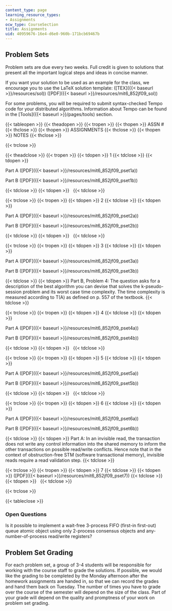```yaml
---
content_type: page
learning_resource_types:
- Assignments
ocw_type: CourseSection
title: Assignments
uid: 40959676-16e4-d6e0-960b-171bcb69467b
---
```


Problem Sets
------------

Problem sets are due every two weeks. Full credit is given to solutions that present all the important logical steps and ideas in concise manner.

If you want your solution to be used as an example for the class, we encourage you to use the LaTeX solution template: ([TEX]({{< baseurl >}}/resources/sol)) ([PDF]({{< baseurl >}}/resources/mit6_852jf09_sol))

For some problems, you will be required to submit syntax-checked Tempo code for your distributed algorithms. Information about Tempo can be found in the [Tools]({{< baseurl >}}/pages/tools) section. 

{{< tableopen >}}
{{< theadopen >}}
{{< tropen >}}
{{< thopen >}}
ASSN #
{{< thclose >}}
{{< thopen >}}
ASSIGNMENTS
{{< thclose >}}
{{< thopen >}}
NOTES
{{< thclose >}}

{{< trclose >}}

{{< theadclose >}}
{{< tropen >}}
{{< tdopen >}}
1
{{< tdclose >}}
{{< tdopen >}}


Part A ([PDF]({{< baseurl >}}/resources/mit6_852jf09_pset1a))

Part B ([PDF]({{< baseurl >}}/resources/mit6_852jf09_pset1b))


{{< tdclose >}}
{{< tdopen >}}
 
{{< tdclose >}}

{{< trclose >}}
{{< tropen >}}
{{< tdopen >}}
2
{{< tdclose >}}
{{< tdopen >}}


Part A ([PDF]({{< baseurl >}}/resources/mit6_852jf09_pset2a))

Part B ([PDF]({{< baseurl >}}/resources/mit6_852jf09_pset2b))


{{< tdclose >}}
{{< tdopen >}}
 
{{< tdclose >}}

{{< trclose >}}
{{< tropen >}}
{{< tdopen >}}
3
{{< tdclose >}}
{{< tdopen >}}


Part A ([PDF]({{< baseurl >}}/resources/mit6_852jf09_pset3a))

Part B ([PDF]({{< baseurl >}}/resources/mit6_852jf09_pset3b))


{{< tdclose >}}
{{< tdopen >}}
Part B, Problem 4: The question asks for a description of the best algorithm you can devise that solves the k-pseudo-session problem and its worst case time complexity. The time complexity is measured according to T(A) as defined on p. 557 of the textbook.
{{< tdclose >}}

{{< trclose >}}
{{< tropen >}}
{{< tdopen >}}
4
{{< tdclose >}}
{{< tdopen >}}


Part A ([PDF]({{< baseurl >}}/resources/mit6_852jf09_pset4a))

Part B ([PDF]({{< baseurl >}}/resources/mit6_852jf09_pset4b))


{{< tdclose >}}
{{< tdopen >}}
 
{{< tdclose >}}

{{< trclose >}}
{{< tropen >}}
{{< tdopen >}}
5
{{< tdclose >}}
{{< tdopen >}}


Part A ([PDF]({{< baseurl >}}/resources/mit6_852jf09_pset5a))

Part B ([PDF]({{< baseurl >}}/resources/mit6_852jf09_pset5b))


{{< tdclose >}}
{{< tdopen >}}
 
{{< tdclose >}}

{{< trclose >}}
{{< tropen >}}
{{< tdopen >}}
6
{{< tdclose >}}
{{< tdopen >}}


Part A ([PDF]({{< baseurl >}}/resources/mit6_852jf09_pset6a))

Part B ([PDF]({{< baseurl >}}/resources/mit6_852jf09_pset6b))


{{< tdclose >}}
{{< tdopen >}}
Part A: In an invisible read, the transaction does not write any control information into the shared memory to inform the other transactions on possible read/write conflicts. Hence note that in the context of obstruction-free STM (software transactional memory), invisible reads require a read validation step.
{{< tdclose >}}

{{< trclose >}}
{{< tropen >}}
{{< tdopen >}}
7
{{< tdclose >}}
{{< tdopen >}}
([PDF]({{< baseurl >}}/resources/mit6_852jf09_pset7))
{{< tdclose >}}
{{< tdopen >}}
 
{{< tdclose >}}

{{< trclose >}}

{{< tableclose >}}

### Open Questions

Is it possible to implement a wait-free 3-process FIFO (first-in first-out) queue atomic object using only 2-process consensus objects and any-number-of-process read/write registers?

Problem Set Grading
-------------------

For each problem set, a group of 3-4 students will be responsible for working with the course staff to grade the solutions. If possible, we would like the grading to be completed by the Monday afternoon after the homework assignments are handed in, so that we can record the grades and hand them back on Tuesday. The number of times you have to grade over the course of the semester will depend on the size of the class. Part of your grade will depend on the quality and promptness of your work on problem set grading.